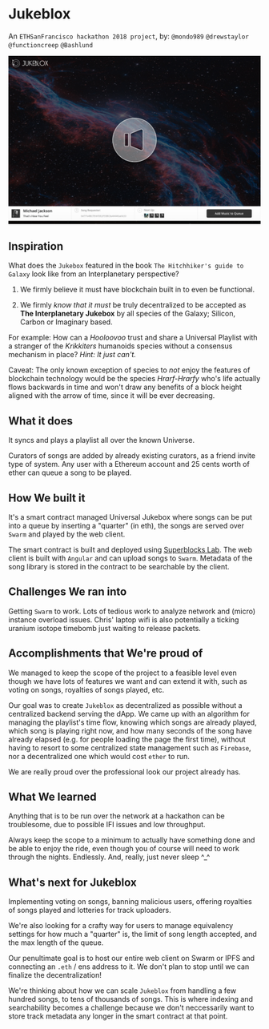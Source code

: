# Jukeblox
An `ETHSanFrancisco hackathon 2018 project`, by:
`@mondo989`
`@drewstaylor`
`@functioncreep`
`@Bashlund`

![alt text](https://raw.githubusercontent.com/drewstaylor/jukeblox/master/screenshot.png)

## Inspiration
What does the `Jukebox` featured in the book `The Hitchhiker's guide to Galaxy` look like from an Interplanetary perspective?

1. We firmly believe it must have blockchain built in to even be functional.

2. We firmly *know that it must* be truly decentralized to be accepted as **The Interplanetary Jukebox** by all species of the Galaxy; Silicon, Carbon or Imaginary based.

For example: How can a *Hooloovoo* trust and share a Universal Playlist with a stranger of the *Krikkiters* humanoids species without a consensus mechanism in place?
*Hint: It just can't.*

Caveat: The only known exception of species to *not* enjoy the features of blockchain technology would be the species *Hrarf-Hrarfy* who's life actually flows backwards in time and won't draw any benefits of a block height aligned with the arrow of time, since it will be ever decreasing.

## What it does
It syncs and plays a playlist all over the known Universe.

Curators of songs are added by already existing curators, as a friend invite type of system. Any user with a Ethereum account and 25 cents worth of ether can queue a song to be played.

## How We built it
It's a smart contract managed Universal Jukebox where songs can be put into a queue by inserting a "quarter" (in eth), the songs are served over `Swarm` and played by the web client.

The smart contract is built and deployed using [Superblocks Lab](https://lab.superblocks.com). The web client is built with `Angular` and can upload songs to `Swarm`. Metadata of the song library is stored in the contract to be searchable by the client.

## Challenges We ran into
Getting `Swarm` to work. Lots of tedious work to analyze network and (micro) instance overload issues. Chris' laptop wifi is also potentially a ticking uranium isotope timebomb just waiting to release packets.

## Accomplishments that We're proud of
We managed to keep the scope of the project to a feasible level even though we have lots of features we want and can extend it with, such as voting on songs, royalties of songs played, etc.

Our goal was to create `Jukeblox` as decentralized as possible without a centralized backend serving the dApp. We came up with an algorithm for managing the playlist's time flow, knowing which songs are already played, which song is playing right now, and how many seconds of the song have already elapsed (e.g. for people loading the page the first time), without having to resort to some centralized state management such as `Firebase`, nor a decentralized one which would cost `ether` to run.

We are really proud over the professional look our project already has. 

## What We learned
Anything that is to be run over the network at a hackathon can be troublesome, due to possible IFI issues and low throughput.

Always keep the scope to a minimum to actually have something done and be able to enjoy the ride, even though you of course will need to work through the nights. Endlessly. And, really, just never sleep ^_^

## What's next for Jukeblox
Implementing voting on songs, banning malicious users, offering royalties of songs played and lotteries for track uploaders.

We're also looking for a crafty way for users to manage equivalency settings for how much a "quarter" is, the limit of song length accepted, and the max length of the queue.

Our penultimate goal is to host our entire web client on Swarm or IPFS and connecting an `.eth` / ens address to it. We don't plan to stop until we can finalize the decentralization!

We're thinking about how we can scale `Jukeblox` from handling a few hundred songs, to tens of thousands of songs. This is where indexing and searchability becomes a challenge because we don't neccessarily want to store track metadata any longer in the smart contract at that point.

